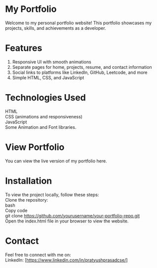 # My Portfolio
Welcome to my personal portfolio website! This portfolio showcases my projects, skills, and achievements as a developer.

# Features
1. Responsive UI with smooth animations  
2. Separate pages for home, projects, resume, and contact information  
3. Social links to platforms like LinkedIn, GitHub, Leetcode, and more  
4. Simple HTML, CSS, and JavaScript  

# Technologies Used
HTML  
CSS (animations and responsiveness)  
JavaScript  
Some Animation and Font libraries.  

# View Portfolio
You can view the live version of my portfolio here.

# Installation
To view the project locally, follow these steps:  
Clone the repository:  
bash  
Copy code  
git clone https://github.com/yourusername/your-portfolio-repo.git  
Open the index.html file in your browser to view the website.

# Contact
Feel free to connect with me on:  
LinkedIn: [https://www.linkedin.com/in/pratyushprasadcse/]
